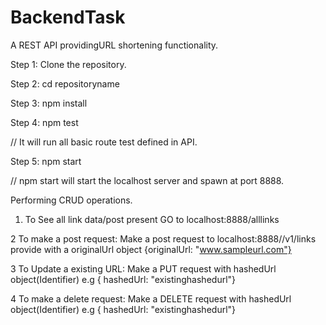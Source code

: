 # BackendTask
A REST API providingURL shortening functionality.

Step 1: Clone the repository.

Step 2: cd repositoryname

Step 3:  npm install

Step 4: npm test

// It will run all basic route test defined in API.

Step 5: npm start 

// npm start will start the localhost server and spawn at port 8888.

Performing CRUD operations.

1. To See all link data/post present 
   GO to localhost:8888/alllinks
   
2 To make a post request:
  Make a post request to localhost:8888//v1/links
  provide with a originalUrl object {originalUrl: "www.sampleurl.com"}
  
3 To Update a existing URL:
  Make a PUT request with hashedUrl object(Identifier) e.g { hashedUrl: "existinghashedurl"}
  
4 To make a delete request:
   Make a DELETE request with hashedUrl object(Identifier) e.g { hashedUrl: "existinghashedurl"}
